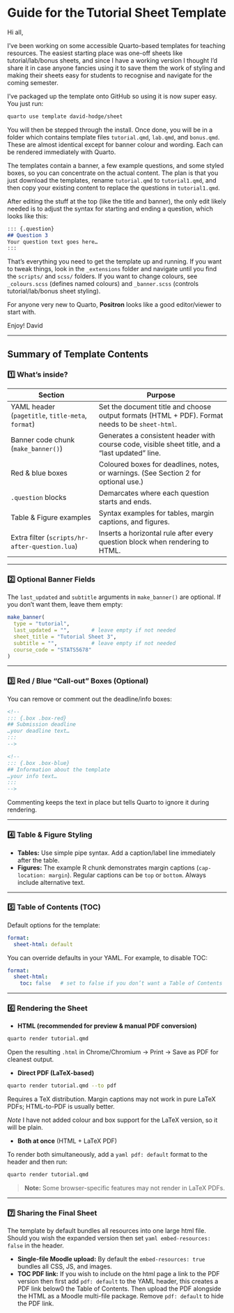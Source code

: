 # Guide for the Tutorial Sheet Template

Hi all,

I’ve been working on some accessible Quarto-based templates for teaching resources. The easiest starting place was one-off sheets like tutorial/lab/bonus sheets, and since I have a working version I thought I’d share it in case anyone fancies using it to save them the work of styling and making their sheets easy for students to recognise and navigate for the coming semester.

I’ve packaged up the template onto GitHub so using it is now super easy. You just run:

```bash
quarto use template david-hodge/sheet
```

You will then be stepped through the install. Once done, you will be in a folder which contains template files `tutorial.qmd`, `lab.qmd`, and `bonus.qmd`. These are almost identical except for banner colour and wording. Each can be rendered immediately with Quarto.

The templates contain a banner, a few example questions, and some styled boxes, so you can concentrate on the actual content. The plan is that you just download the templates, rename `tutorial.qmd` to `tutorial1.qmd`, and then copy your existing content to replace the questions in `tutorial1.qmd`.

After editing the stuff at the top (like the title and banner), the only edit likely needed is to adjust the syntax for starting and ending a question, which looks like this:

```markdown
::: {.question}
## Question 3
Your question text goes here…
:::
```

That’s everything you need to get the template up and running. If you want to tweak things, look in the `_extensions` folder and navigate until you find the `scripts/` and `scss/` folders. If you want to change colours, see `_colours.scss` (defines named colours) and `_banner.scss` (controls tutorial/lab/bonus sheet styling).

For anyone very new to Quarto, **Positron** looks like a good editor/viewer to start with.

Enjoy!
David

---

## Summary of Template Contents

### 1️⃣ What’s inside?

| Section | Purpose |
|---------|---------|
| YAML header (`pagetitle`, `title-meta`, `format`) | Set the document title and choose output formats (HTML + PDF). Format needs to be `sheet-html`. |
| Banner code chunk (`make_banner()`) | Generates a consistent header with course code, visible sheet title, and a “last updated” line. |
| Red & blue boxes | Coloured boxes for deadlines, notes, or warnings. (See Section 2 for optional use.) |
| `.question` blocks | Demarcates where each question starts and ends. |
| Table & Figure examples | Syntax examples for tables, margin captions, and figures. |
| Extra filter (`scripts/hr-after-question.lua`) | Inserts a horizontal rule after every question block when rendering to HTML. |

---

### 2️⃣ Optional Banner Fields

The `last_updated` and `subtitle` arguments in `make_banner()` are optional. If you don’t want them, leave them empty:

```r
make_banner(
  type = "tutorial",
  last_updated = "",       # leave empty if not needed
  sheet_title = "Tutorial Sheet 3",
  subtitle = "",           # leave empty if not needed
  course_code = "STATS5678"
)
```

---

### 3️⃣ Red / Blue “Call-out” Boxes (Optional)

You can remove or comment out the deadline/info boxes:

```html
<!--
::: {.box .box-red}
## Submission deadline
…your deadline text…
:::
-->

<!--
::: {.box .box-blue}
## Information about the template
…your info text…
:::
-->
```

Commenting keeps the text in place but tells Quarto to ignore it during rendering.

---

### 4️⃣ Table & Figure Styling

- **Tables:** Use simple pipe syntax. Add a caption/label line immediately after the table.  
- **Figures:** The example R chunk demonstrates margin captions (`cap-location: margin`). Regular captions can be `top` or `bottom`. Always include alternative text.

---

### 5️⃣ Table of Contents (TOC)

Default options for the template:

```yaml
format:
  sheet-html: default
```

You can override defaults in your YAML. For example, to disable TOC:

```yaml
format:
  sheet-html:
    toc: false   # set to false if you don’t want a Table of Contents
```

---

### 6️⃣ Rendering the Sheet

- **HTML (recommended for preview & manual PDF conversion)**

```bash
quarto render tutorial.qmd
```

Open the resulting `.html` in Chrome/Chromium → Print → Save as PDF for cleanest output.

- **Direct PDF (LaTeX-based)**

```bash
quarto render tutorial.qmd --to pdf
```

Requires a TeX distribution. Margin captions may not work in pure LaTeX PDFs; HTML-to-PDF is usually better.

*Note* I have not added colour and box support for the LaTeX version, so it will be plain.

- **Both at once** (HTML + LaTeX PDF)

To render both simultaneously, add a ```yaml pdf: default``` format to the header and then run:

```bash
quarto render tutorial.qmd
```

> **Note:** Some browser-specific features may not render in LaTeX PDFs.

---

### 7️⃣ Sharing the Final Sheet

The template by default bundles all resources into one large html file. Should you wish the expanded version then set ```yaml embed-resources: false``` in the header.

- **Single-file Moodle upload:** By default the `embed-resources: true` bundles all CSS, JS, and images.  
- **TOC PDF link:** If you wish to include on the html page a link to the PDF version then first add `pdf: default` to the YAML header, this creates a PDF link below0 the Table of Contents. Then upload the PDF alongside the HTML as a Moodle multi-file package. Remove `pdf: default` to hide the PDF link.

